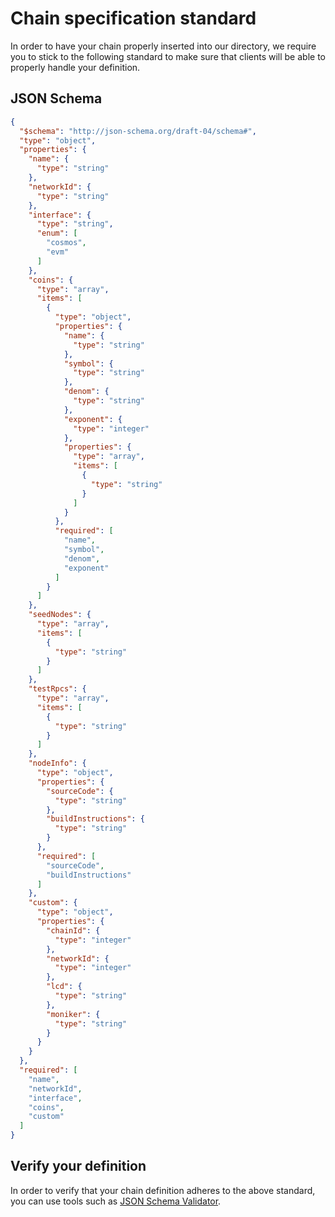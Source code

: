 # Chain specification standard

In order to have your chain properly inserted into our directory, we require you to stick to the following standard
to make sure that clients will be able to properly handle your definition.

## JSON Schema

```json
{
  "$schema": "http://json-schema.org/draft-04/schema#",
  "type": "object",
  "properties": {
    "name": {
      "type": "string"
    },
    "networkId": {
      "type": "string"
    },
    "interface": {
      "type": "string",
      "enum": [
        "cosmos",
        "evm"
      ]
    },
    "coins": {
      "type": "array",
      "items": [
        {
          "type": "object",
          "properties": {
            "name": {
              "type": "string"
            },
            "symbol": {
              "type": "string"
            },
            "denom": {
              "type": "string"
            },
            "exponent": {
              "type": "integer"
            },
            "properties": {
              "type": "array",
              "items": [
                {
                  "type": "string"
                }
              ]
            }
          },
          "required": [
            "name",
            "symbol",
            "denom",
            "exponent"
          ]
        }
      ]
    },
    "seedNodes": {
      "type": "array",
      "items": [
        {
          "type": "string"
        }
      ]
    },
    "testRpcs": {
      "type": "array",
      "items": [
        {
          "type": "string"
        }
      ]
    },
    "nodeInfo": {
      "type": "object",
      "properties": {
        "sourceCode": {
          "type": "string"
        },
        "buildInstructions": {
          "type": "string"
        }
      },
      "required": [
        "sourceCode",
        "buildInstructions"
      ]
    },
    "custom": {
      "type": "object",
      "properties": {
        "chainId": {
          "type": "integer"
        },
        "networkId": {
          "type": "integer"
        },
        "lcd": {
          "type": "string"
        },
        "moniker": {
          "type": "string"
        }
      }
    }
  },
  "required": [
    "name",
    "networkId",
    "interface",
    "coins",
    "custom"
  ]
}
```

## Verify your definition

In order to verify that your chain definition adheres to the above standard, you can use tools such as
[JSON Schema Validator](https://www.jsonschemavalidator.net/).
